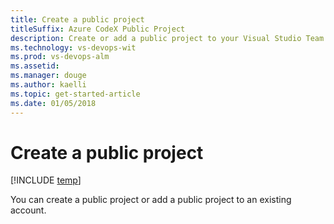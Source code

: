 ```yaml
---
title: Create a public project
titleSuffix: Azure CodeX Public Project  
description: Create or add a public project to your Visual Studio Team Services account 
ms.technology: vs-devops-wit
ms.prod: vs-devops-alm
ms.assetid: 
ms.manager: douge
ms.author: kaelli
ms.topic: get-started-article
ms.date: 01/05/2018
---
```


# Create a public project

[!INCLUDE [temp](_shared/version-public-projects.md)] 

You can create a public project or add a public project to an existing account. 





 
